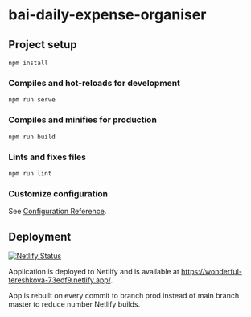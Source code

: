 # bai-daily-expense-organiser

## Project setup
```
npm install
```

### Compiles and hot-reloads for development
```
npm run serve
```

### Compiles and minifies for production
```
npm run build
```

### Lints and fixes files
```
npm run lint
```

### Customize configuration
See [Configuration Reference](https://cli.vuejs.org/config/).

## Deployment
[![Netlify Status](https://api.netlify.com/api/v1/badges/49371780-f96f-4e2f-9d35-8e98a1991deb/deploy-status)](https://app.netlify.com/sites/wonderful-tereshkova-73edf9/deploys)

Application is deployed to Netlify and is available at https://wonderful-tereshkova-73edf9.netlify.app/.

App is rebuilt on every commit to branch prod instead of main branch master to reduce number Netlify builds.
